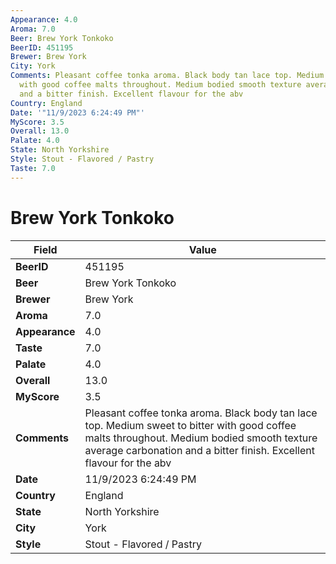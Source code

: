 ```yaml
---
Appearance: 4.0
Aroma: 7.0
Beer: Brew York Tonkoko
BeerID: 451195
Brewer: Brew York
City: York
Comments: Pleasant coffee tonka aroma. Black body tan lace top. Medium sweet to bitter
  with good coffee malts throughout. Medium bodied smooth texture average carbonation
  and a bitter finish. Excellent flavour for the abv
Country: England
Date: '"11/9/2023 6:24:49 PM"'
MyScore: 3.5
Overall: 13.0
Palate: 4.0
State: North Yorkshire
Style: Stout - Flavored / Pastry
Taste: 7.0
---
```


# Brew York Tonkoko

| Field         | Value |
|---------------|-------|
| **BeerID** | 451195 |
| **Beer** | Brew York Tonkoko |
| **Brewer** | Brew York |
| **Aroma** | 7.0 |
| **Appearance** | 4.0 |
| **Taste** | 7.0 |
| **Palate** | 4.0 |
| **Overall** | 13.0 |
| **MyScore** | 3.5 |
| **Comments** | Pleasant coffee tonka aroma. Black body tan lace top. Medium sweet to bitter with good coffee malts throughout. Medium bodied smooth texture average carbonation and a bitter finish. Excellent flavour for the abv |
| **Date** | 11/9/2023 6:24:49 PM |
| **Country** | England |
| **State** | North Yorkshire |
| **City** | York |
| **Style** | Stout - Flavored / Pastry |
